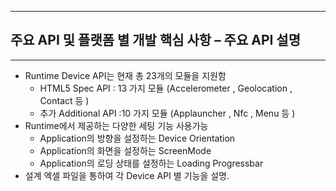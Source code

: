 <!--
{
	"id": "4",
	"title": "주요 API 및 플랫폼 별 개발 핵심 사항 – 주요 API 설명",
	"group": 2,
	"order": 10
}
-->

-----------------------

## 주요 API 및 플랫폼 별 개발 핵심 사항 – 주요 API 설명 ##

-----------------------

 - Runtime Device API는 현재 총 23개의 모듈을 지원함 
	- HTML5 Spec  API : 13 가지 모듈 (Accelerometer , Geolocation , Contact 등 ) 
	- 추가 Additional API :10 가지 모듈 (Applauncher , Nfc , Menu 등 ) 
 - Runtime에서 제공하는 다양한 세팅 기능 사용가능 
	- Application의 방향을 설정하는 Device Orientation
	- Application의 화면을 설정하는 ScreenMode
	- Application의 로딩 상태를 설정하는 Loading Progressbar
 - 설계 엑셀 파일을 통하여 각 Device API 별 기능을 설명.
 









